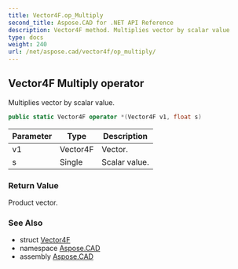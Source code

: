 ```yaml
---
title: Vector4F.op_Multiply
second_title: Aspose.CAD for .NET API Reference
description: Vector4F method. Multiplies vector by scalar value
type: docs
weight: 240
url: /net/aspose.cad/vector4f/op_multiply/
---
```

## Vector4F Multiply operator

Multiplies vector by scalar value.

```csharp
public static Vector4F operator *(Vector4F v1, float s)
```

| Parameter | Type | Description |
| --- | --- | --- |
| v1 | Vector4F | Vector. |
| s | Single | Scalar value. |

### Return Value

Product vector.

### See Also

* struct [Vector4F](../)
* namespace [Aspose.CAD](../../../aspose.cad/)
* assembly [Aspose.CAD](../../../)


